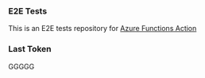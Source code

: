 ### E2E Tests
This is an E2E tests repository for [Azure Functions Action](https://github.com/Azure/functions-action)

### Last Token
GGGGG
